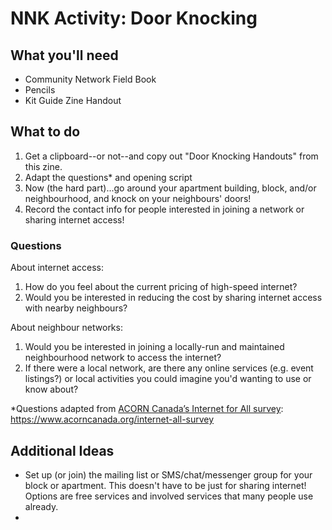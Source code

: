 # NNK Activity: Door Knocking

## What you'll need

- Community Network Field Book
- Pencils
- Kit Guide Zine Handout

## What to do

1. Get a clipboard--or not--and copy out "Door Knocking Handouts" from this zine.
2. Adapt the questions* and opening script
3. Now (the hard part)...go around your apartment building, block, and/or neighbourhood, and knock on your neighbours' doors!
4. Record the contact info for people interested in joining a network or sharing internet access!

### Questions

About internet access:
1. How do you feel about the current pricing of high-speed internet?
2. Would you be interested in reducing the cost by sharing internet access with nearby neighbours?

About neighbour networks:
1. Would you be interested in joining a locally-run and maintained neighbourhood network to access the internet?
2. If there were a local network, are there any online services (e.g. event listings?) or local activities you could imagine you'd wanting to use or know about?

*Questions adapted from [ACORN Canada’s Internet for All survey](https://www.acorncanada.org/internet-all-survey): https://www.acorncanada.org/internet-all-survey

## Additional Ideas

- Set up (or join) the mailing list or SMS/chat/messenger group for your block or apartment. This doesn't have to be just for sharing internet! Options are free services and involved services that many people use already.
- 
